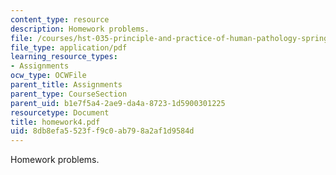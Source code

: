 ```yaml
---
content_type: resource
description: Homework problems.
file: /courses/hst-035-principle-and-practice-of-human-pathology-spring-2003/8db8efa5523ff9c0ab798a2af1d9584d_homework4.pdf
file_type: application/pdf
learning_resource_types:
- Assignments
ocw_type: OCWFile
parent_title: Assignments
parent_type: CourseSection
parent_uid: b1e7f5a4-2ae9-da4a-8723-1d5900301225
resourcetype: Document
title: homework4.pdf
uid: 8db8efa5-523f-f9c0-ab79-8a2af1d9584d
---
```

Homework problems.

